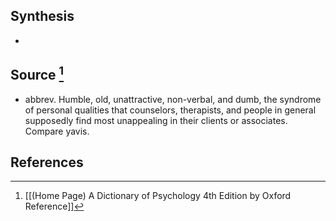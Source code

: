 ## Synthesis
- 
## Source [^1]
- abbrev. Humble, old, unattractive, non-verbal, and dumb, the syndrome of personal qualities that counselors, therapists, and people in general supposedly find most unappealing in their clients or associates. Compare yavis.
## References

[^1]: [[(Home Page) A Dictionary of Psychology 4th Edition by Oxford Reference]]